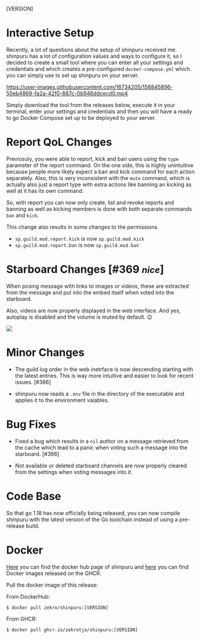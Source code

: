 [VERSION]

<!-- > **Attention**  
> This is a hotfix patch. If you want to see the changelog for release 1.30.0, please look [**here**](https://github.com/zekroTJA/shinpuru/releases/tag/1.30.0). -->

# Interactive Setup

Recently, a lot of questions about the setup of shinpuru received me. shinpuru has a lot of configuration values and ways to configure it, so I decided to create a small tool where you can enter all your settings and credentials and which creates a pre-configured `docker-compose.yml` which you can simply use to set up shinpuru on your server. 

https://user-images.githubusercontent.com/16734205/158845896-50eb4869-fa2a-42f0-887c-0b946ddcecd0.mp4

Simply download the tool from the releases below, execute it in your terminal, enter your settings and credentials and then you will have a ready to go Docker Compose set up to be deployed to your server.

# Report QoL Changes

Previosuly, you were able to report, kick and ban users using the `type` parameter of the report command. On the one side, this is highly unintuitive because people more likely expect a ban and kick command for each action separately. Also, this is very inconsistent with the `mute` command, which is actually also just a report type with extra actions like banning an kicking as well at it has its own command.

So, with report you can now only create, list and revoke reports and banning as well as kicking members is done with both separate commands `ban` and `kick`.

This change also results in some changes to the permissions.
- `sp.guild.mod.report.kick` is now `sp.guild.mod.kick`
- `sp.guild.mod.report.ban` is now `sp.guild.mod.ban`

# Starboard Changes [#369 <small>*nice*</small>]

When posing message with links to images or videos, these are extracted from the message and put into the embed itself when voted into the starboard.

Also, videos are now properly displayed in the web interface. And yes, autoplay is disabled and the volume is muted by default. 😉

![](https://user-images.githubusercontent.com/16734205/158994685-eae81863-77c0-4e82-b05e-a01b273a1577.gif)

# Minor Changes

- The guild log order in the web inetrface is now descending starting with the latest entries. This is way more intuitive and easier to look for recent issues. [#366]

- shinpuru now reads a `.env` file in the directory of the executable and applies it to the environment vaiables.

# Bug Fixes

- Fixed a bug which results in a `nil` author on a message retrieved from the cache which lead to a panic when voting such a message into the starboard. [#366]

- Not available or deleted starboard channels are now properly cleared from the settings when voting messages into it.

# Code Base

So that go 1.18 has now officially being released, you can now compile shinpuru with the latest version of the Go toolchain instead of using a pre-release build.

# Docker

[Here](https://hub.docker.com/r/zekro/shinpuru) you can find the docker hub page of shinpuru and [here](https://github.com/zekroTJA?tab=packages&repo_name=shinpuru) you can find Docker images released on the GHCR.

Pull the docker image of this release:

From DockerHub:

```
$ docker pull zekro/shinpuru:[VERSION]
```

From GHCR:

```
$ docker pull ghcr.io/zekrotja/shinpuru:[VERSION]
```

